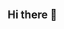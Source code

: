 ## Hi there 👋

<!--
**keiona-rob/keiona-rob** is a ✨ _special_ ✨ repository because its `README.md` (this file) appears on your GitHub profile.

Here are some ideas to get you started:

- 🔭 I’m currently working on expanding my knowledge of html and css
- 🌱 I’m currently learning how to properly use Git Bash...
- 👯 I’m looking to collaborate on ...
- 🤔 I’m looking for help with ...
- 💬 Ask me about ...
- 📫 How to reach me: By email keerob17@gmail.com ...
- 😄 Pronouns: She/Her
- ⚡ Fun fact: Most of my schooling has been done with an infant on my lap 😅
-->
